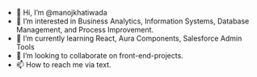 - 👋 Hi, I’m @manojkhatiwada
- 👀 I’m interested in Business Analytics, Information Systems, Database Management, and Process Improvement.
- 🌱 I’m currently learning React, Aura Components, Salesforce Admin Tools
- 💞️ I’m looking to collaborate on front-end-projects.
- 📫 How to reach me via text.

<!---
manojkhatiwada/manojkhatiwada is a ✨ special ✨ repository because its `README.md` (this file) appears on your GitHub profile.
You can click the Preview link to take a look at your changes.
--->
